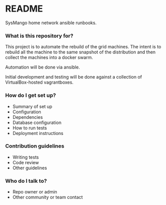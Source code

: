 # README #

SysMango home network ansible runbooks.

### What is this repository for? ###

This project is to automate the rebuild of the grid machines.
The intent is to rebuild all the machine to the same snapshot of the distribution and then collect the machines into a docker swarm.

Automation will be done via ansible.

Initial development and testing will be done against a collection of VirtualBox-hosted vagrantboxes.

### How do I get set up? ###

* Summary of set up
* Configuration
* Dependencies
* Database configuration
* How to run tests
* Deployment instructions

### Contribution guidelines ###

* Writing tests
* Code review
* Other guidelines

### Who do I talk to? ###

* Repo owner or admin
* Other community or team contact

